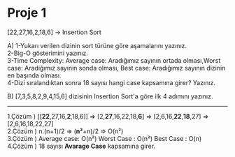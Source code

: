 # Proje 1
[22,27,16,2,18,6] -> Insertion Sort

A)
1-Yukarı verilen dizinin sort türüne göre aşamalarını yazınız.  
2-Big-O gösterimini yazınız.  
3-Time Complexity: Average case: Aradığımız sayının ortada olması,Worst case: Aradığımız sayının sonda olması, Best case: Aradığımız sayının dizinin en başında olması.  
4-Dizi sıralandıktan sonra 18 sayısı hangi case kapsamına girer? Yazınız.  


B)
[7,3,5,8,2,9,4,15,6] dizisinin Insertion Sort'a göre ilk 4 adımını yazınız.

---

1.Çözüm ) [[**22**,27,16,**2**,18,6]] => [2,**27**,16,22,18,**6**] => [2,6,16,**22**,**18**,27] =>[2,6,16,18,22,27]  
2.Çözüm ) n.(n+1)/2 => (**n²**+n)/2 => O(n²)  
3.Çözüm ) Average case: O(n²) Worst Case : O(n²) Best Case : O(n)  
4.Çözüm ) 18 sayısı **Avarage Case** kapsamına girer.